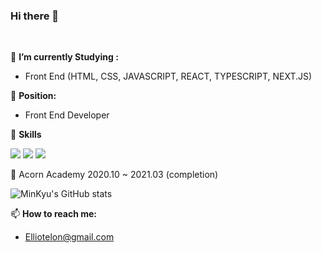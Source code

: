 ### Hi there 👋
</br>


🌱 **I’m currently Studying :**    
* Front End (HTML, CSS, JAVASCRIPT, REACT, TYPESCRIPT, NEXT.JS)   

🤔 **Position:**       
* Front End Developer 



💪 **Skills**   

<img src="https://img.shields.io/badge/Frontend-3DDC84?style=flat-square&logo=Frontend&logoColor=white"> <img src="https://img.shields.io/badge/Javascript-f5e642?style=flat-square&logo=Javascript&logoColor=black"> <img src="https://img.shields.io/badge/React-42a7f5?style=flat-square&logo=React&logoColor=white"/> 
    
🤟 Acorn Academy 2020.10 ~ 2021.03 (completion)  


![MinKyu's GitHub stats](https://github-readme-stats.vercel.app/api?username=Elliotelon&show_icons=true&theme=highcontrast)  

📫 **How to reach me:**    
* Elliotelon@gmail.com
   
